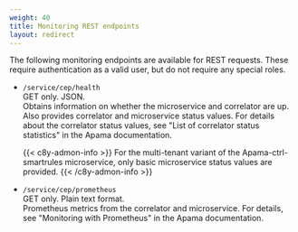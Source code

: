 ```yaml
---
weight: 40
title: Monitoring REST endpoints
layout: redirect
---
```



The following monitoring endpoints are available for REST requests. These require authentication as a valid user, but do not require any special roles.

- `/service/cep/health`  
    GET only. JSON.  
    Obtains information on whether the microservice and correlator are up.
    Also provides correlator and microservice status values. For details about the correlator status values, see "List of correlator status statistics" in the Apama documentation.  

    {{< c8y-admon-info >}}
  For the multi-tenant variant of the Apama-ctrl-smartrules microservice, only basic microservice status values are provided.
    {{< /c8y-admon-info >}}
- `/service/cep/prometheus`  
    GET only. Plain text format.  
    Prometheus metrics from the correlator and microservice. For details, see "Monitoring with Prometheus" in the Apama documentation.
